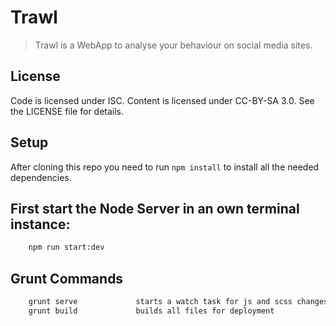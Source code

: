 # Trawl
>   Trawl is a WebApp to analyse your behaviour on social media sites.


## License

Code is licensed under ISC. Content is licensed under CC-BY-SA 3.0. See the LICENSE file for details.


## Setup

After cloning this repo you need to run `npm install` to install all the needed dependencies.

## First start the Node Server in an own terminal instance:
```bash          
    npm run start:dev
```

## Grunt Commands 
```bash          
    grunt serve             starts a watch task for js and scss changes
    grunt build             builds all files for deployment
```


